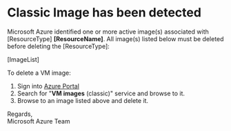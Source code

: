 <properties
pageTitle="Classic Image attached message"
description="Classic Image attached message"
infoBubbleText="Classic Image attached message"
service="microsoft.storage"
resource="storage"
authors="passaree"
displayOrder=""
articleId="Storagev2insights_DeletionClassic_ImageAttached"
diagnosticScenario="Classic Image attached message"
selfHelpType="diagnostics"
supportTopicIds=""
resourceTags="windows"
productPesIds=""
cloudEnvironments="public"
/>

# **Classic Image has been detected**
<!--issueDescription-->
Microsoft Azure identified one or more active image(s) associated with <!--$ResourceType-->[ResourceType]<!--/$ResourceType--> **<!--$ResourceName-->[ResourceName]<!--/$ResourceName-->**. All image(s) listed below must be deleted before deleting the <!--$ResourceType-->[ResourceType]<!--/$ResourceType-->: <br>

<!--$ImageList-->[ImageList]<!--/$ImageList-->

To delete a VM image: <br>

1. Sign into [Azure Portal](https://portal.azure.com) <br>
2. Search for "**VM images** (classic)" service and browse to it. <br>
3. Browse to an image listed above and delete it. <br>

Regards,<br>
Microsoft Azure Team
<!--/issueDescription-->
